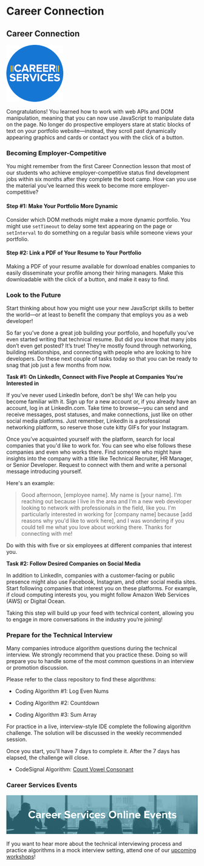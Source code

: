 # Career Connection

## Career Connection

![Career Services Logo](./assets/cs_logo.png)

Congratulations! You learned how to work with web APIs and DOM manipulation, meaning that you can now use JavaScript to manipulate data on the page. No longer do prospective employers stare at static blocks of text on your portfolio website&mdash;instead, they scroll past dynamically appearing graphics and cards or contact you with the click of a button.

### Becoming Employer-Competitive

You might remember from the first Career Connection lesson that most of our students who achieve employer-competitive status find development jobs within six months after they complete the boot camp. How can you use the material you’ve learned this week to become more employer-competitive?

#### Step #1: Make Your Portfolio More Dynamic

Consider which DOM methods might make a more dynamic portfolio. You might use `setTimeout` to delay some text appearing on the page or `setInterval` to do something on a regular basis while someone views your portfolio.

#### Step #2: Link a PDF of Your Resume to Your Portfolio

Making a PDF of your resume available for download enables companies to easily disseminate your profile among their hiring managers. Make this downloadable with the click of a button, and make it easy to find.

### Look to the Future

Start thinking about how you might use your new JavaScript skills to better the world&mdash;or at least to benefit the company that employs you as a web developer! 

So far you’ve done a great job building your portfolio, and hopefully you’ve even started writing that technical resume. But did you know that many jobs don’t even get posted? It’s true! They’re mostly found through networking, building relationships, and connecting with people who are looking to hire developers. Do these next couple of tasks today so that you can be ready to snag that job just a few months from now.

**Task #1: On LinkedIn, Connect with Five People at Companies You're Interested in**

If you’ve never used LinkedIn before, don’t be shy! We can help you become familiar with it. Sign up for a new account or, if you already have an account, log in at LinkedIn.com. Take time to browse&mdash;you can send and receive messages, post statuses, and make connections, just like on other social media platforms. Just remember, LinkedIn is a professional networking platform, so reserve those cute kitty GIFs for your Instagram.

Once you’ve acquainted yourself with the platform, search for local companies that you'd like to work for. You can see who else follows these companies and even who works there. Find someone who might have insights into the company with a title like Technical Recruiter, HR Manager, or Senior Developer. Request to connect with them and write a personal message introducing yourself. 

Here's an example:

> Good afternoon, [employee name]. My name is [your name]. I’m reaching out because I live in the area and I’m a new web developer looking to network with professionals in the field, like you. I'm particularly interested in working for [company name] because [add reasons why you'd like to work here], and I was wondering if you could tell me what you love about working there. Thanks for connecting with me!

Do with this with five or six employees at different companies that interest you.

**Task #2: Follow Desired Companies on Social Media**

In addition to LinkedIn, companies with a customer-facing or public presence might also use Facebook, Instagram, and other social media sites. Start following companies that interest you on these platforms. For example, if cloud computing interests you, you might follow Amazon Web Services (AWS) or Digital Ocean.

Taking this step will build up your feed with technical content, allowing you to engage in more conversations in the industry you’re joining!

### Prepare for the Technical Interview

Many companies introduce algorithm questions during the technical interview. We strongly recommend that you practice these. Doing so will prepare you to handle some of the most common questions in an interview or promotion discussion. 

Please refer to the class repository to find these algorithms:

-   Coding Algorithm #1: Log Even Nums

-   Coding Algorithm #2: Countdown

-   Coding Algorithm #3: Sum Array

For practice in a live, interview-style IDE complete the following algorithm challenge. The solution will be discussed in the weekly recommended session.

Once you start, you'll have 7 days to complete it. After the 7 days has elapsed, the challenge will close.

- CodeSignal Algorithm: [Count Vowel Consonant](https://app.codesignal.com/public-test/YvSg9mctHApfLBuMH/qBHxbHRS4Yghf8)

### Career Services Events 

![Career Services online events logo](./assets/online-events.png)

If you want to hear more about the technical interviewing process and practice algorithms in a mock interview setting, attend one of our [upcoming workshops](https://careerservicesonlineevents.splashthat.com/)!